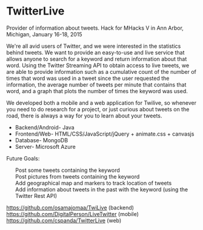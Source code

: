 # TwitterLive
Provider of information about tweets. 
Hack for MHacks V in Ann Arbor, Michigan, January 16-18, 2015

We're all avid users of Twitter, and we were interested in the statistics behind tweets. We want to provide an easy-to-use and live service that allows anyone to search for a keyword and return information about that word. Using the Twitter Streaming API to obtain access to live tweets, we are able to provide information such as a cumulative count of the number of times that word was used in a tweet since the user requested the information, the average number of tweets per minute that contains that word, and a graph that plots the number of times the keyword was used.

We developed both a mobile and a web application for Twilive, so whenever you need to do research for a project, or just curious about tweets on the road, there is always a way for you to learn about your tweets.

<ul>
<li>Backend/Android- Java</li>
<li>Frontend/Web- HTML/CSS/JavaScript/jQuery + animate.css + canvasjs</li>
<li>Database- MongoDB</li>
<li>Server- Microsoft Azure</li>
</ul>

Future Goals: 
<ul>
Post some tweets containing the keyword <br>
Post pictures from tweets containing the keyword <br>
Add geographical map and markers to track location of tweets <br>
Add information about tweets in the past with the keyword (using the Twitter Rest API) <br></ul>

https://github.com/osamajomaa/TwiLive (backend) <br>
https://github.com/DigitalPerson/LiveTwitter (mobile) <br>
https://github.com/cspanda/TwitterLive (web)
